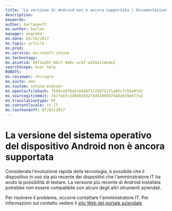 ```yaml
---
title: "La versione di Android non è ancora supportata | Documentazione Microsoft"
description: 
keywords: 
author: barlanmsft
ms.author: barlan
manager: angrobe
ms.date: 03/16/2017
ms.topic: article
ms.prod: 
ms.service: microsoft-intune
ms.technology: 
ms.assetid: 58f2a207-88cf-446c-ac9f-ad10a124e4e2
searchScope: User help
ROBOTS: 
ms.reviewer: chrisgre
ms.suite: ems
ms.custom: intune-enduser
ms.openlocfilehash: 7568ce8f8a5cb648f1f250751f1a03c7c55a0fd2
ms.sourcegitcommit: 34cfebfc1d8b81032f4d41869d74dda559e677e2
ms.translationtype: HT
ms.contentlocale: it-IT
ms.lasthandoff: 07/01/2017
---
```

# <a name="your-android-devices-operating-system-version-isnt-yet-supported"></a>La versione del sistema operativo del dispositivo Android non è ancora supportata

Considerata l'evoluzione rapida della tecnologia, è possibile che il dispositivo in uso sia più recente dei dispositivi che l'amministratore IT ha avuto la possibilità di testare. La versione più recente di Android installata potrebbe non essere compatibile con alcuni degli altri strumenti aziendali.

Per risolvere il problema, occorre contattare l'amministratore IT. Per informazioni sul contatto vedere il [sito Web del portale aziendale](http://portal.manage.microsoft.com).
